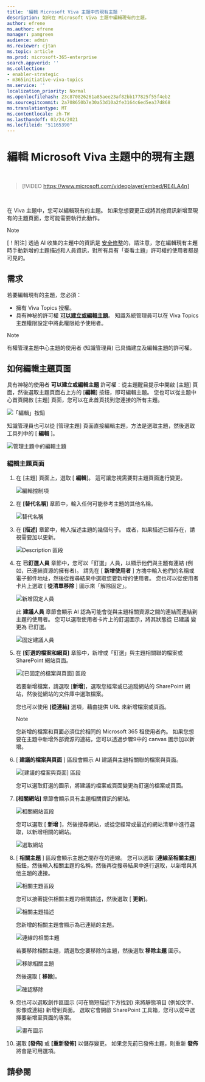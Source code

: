 ```yaml
---
title: '編輯 Microsoft Viva 主題中的現有主題 '
description: 如何在 Microsoft Viva 主題中編輯現有的主題。
author: efrene
ms.author: efrene
manager: pamgreen
audience: admin
ms.reviewer: cjtan
ms.topic: article
ms.prod: microsoft-365-enterprise
search.appverid: ''
ms.collection:
- enabler-strategic
- m365initiative-viva-topics
ms.service: ''
localization_priority: Normal
ms.openlocfilehash: 23c870826261a85aee23af82bb177825f55f4eb2
ms.sourcegitcommit: 2a708650b7e30a53d10a2fe3164c6ed5ea37d868
ms.translationtype: MT
ms.contentlocale: zh-TW
ms.lasthandoff: 03/24/2021
ms.locfileid: "51165390"
---
```

# <a name="edit-an-existing-topic-in-microsoft-viva-topics"></a>編輯 Microsoft Viva 主題中的現有主題 

</br>

> [!VIDEO https://www.microsoft.com/videoplayer/embed/RE4LA4n]  

</br>

在 Viva 主題中，您可以編輯現有的主題。 如果您想要更正或將其他資訊新增至現有的主題頁面，您可能需要執行此動作。 

> [!Note] 
> [！附注] 透過 AI 收集的主題中的資訊是 [安全修整](topic-experiences-security-trimming.md)的，請注意，您在編輯現有主題時手動新增的主題描述和人員資訊，對所有具有「查看主題」許可權的使用者都是可見的。 

## <a name="requirements"></a>需求

若要編輯現有的主題，您必須：
- 擁有 Viva Topics 授權。
- 具有神秘的許可權 [**可以建立或編輯主題**](./topic-experiences-user-permissions.md)。 知識系統管理員可以在 Viva Topics 主題權限設定中將此權限給予使用者。 

> [!Note] 
> 有權管理主題中心主題的使用者 (知識管理員) 已具備建立及編輯主題的許可權。

## <a name="how-to-edit-a-topic-page"></a>如何編輯主題頁面

具有神秘的使用者 **可以建立或編輯主題** 許可權：從主題醒目提示中開啟 [主題] 頁面，然後選取主題頁面右上方的 [<b>編輯</b>] 按鈕，即可編輯主題。 您也可以從主題中心首頁開啟 [主題] 頁面，您可以在此首頁找到您連接的所有主題。

   ![「編輯」按鈕](../media/knowledge-management/edit-button.png) </br> 

知識管理員也可以從 [管理主題] 頁面直接編輯主題，方法是選取主題，然後選取工具列中的 [ <b>編輯</b> ]。

   ![管理主題中的編輯主題](../media/knowledge-management/manage-topics-edit.png) </br> 

### <a name="to-edit-a-topic-page"></a>編輯主題頁面

1. 在 [主題] 頁面上，選取 [ **編輯**]。 這可讓您視需要對主題頁面進行變更。

   ![編輯控制項](../media/knowledge-management/topic-page-edit.png) </br>  


2. 在 <b>[替代名稱]</b> 章節中，輸入任何可能參考主題的其他名稱。 

    ![替代名稱](../media/knowledge-management/alt-names.png) </br> 
3. 在 <b>[描述]</b> 章節中，輸入描述主題的幾個句子。 或者，如果描述已經存在，請視需要加以更新。

    ![Description 區段](../media/knowledge-management/description.png)</br>

4. 在 <b>已釘選人員</b> 章節中，您可以「釘選」人員，以顯示他們與主題有連結 (例如，已連結資源的擁有者)。 請先在 [ <b>新增使用者</b> ] 方塊中輸入他們的名稱或電子郵件地址，然後從搜尋結果中選取您要新增的使用者。 您也可以從使用者卡片上選取 [ <b>從清單移除</b> ] 圖示來「解除固定」。
 
    ![新增固定人員](../media/knowledge-management/pinned-people.png)</br>

    此 <b>建議人員</b> 章節會顯示 AI 認為可能會從與主題相關資源之間的連結而連結到主題的使用者。 您可以選取使用者卡片上的釘選圖示，將其狀態從 已建議 變更為 已釘選。

   ![固定建議人員](../media/knowledge-management/suggested-people.png)</br>

5. 在 <b>[釘選的檔案和網頁]</b> 章節中，新增或「釘選」與主題相關聯的檔案或 SharePoint 網站頁面。

   ![[已固定的檔案與頁面] 區段](../media/knowledge-management/pinned-files-and-pages.png)</br>
 
    若要新增檔案，請選取 [<b>新增</b>]，選取您經常或已追蹤網站的 SharePoint 網站，然後從網站的文件庫中選取檔案。

    您也可以使用 <b>[從連結]</b> 選項，藉由提供 URL 來新增檔案或頁面。 

   > [!Note] 
   > 您新增的檔案和頁面必須位於相同的 Microsoft 365 租使用者內。 如果您想要在主題中新增外部資源的連結，您可以透過步驟9中的 canvas 圖示加以新增。

6. [ <b>建議的檔案與頁面</b> ] 區段會顯示 AI 建議與主題相關聯的檔案與頁面。

   ![[建議的檔案與頁面] 區段](../media/knowledge-management/suggested-files-and-pages.png)</br>

    您可以選取釘選的圖示，將建議的檔案或頁面變更為釘選的檔案或頁面。

7.  <b>[相關網站]</b> 章節會顯示具有主題相關資訊的網站。 

    ![相關網站區段](../media/knowledge-management/related-sites.png)</br>

    您可以選取 [ <b>新增</b> ]，然後搜尋網站，或從您經常或最近的網站清單中進行選取，以新增相關的網站。</br>
    
    ![選取網站](../media/knowledge-management/sites.png)</br>

8. [ <b>相關主題</b> ] 區段會顯示主題之間存在的連線。 您可以選取 [<b>連線至相關主題</b>] 按鈕，然後輸入相關主題的名稱，然後再從搜尋結果中進行選取，以新增與其他主題的連接。 

   ![相關主題區段](../media/knowledge-management/related-topic.png)</br>  

    您可以接著提供相關主題的相關描述，然後選取 [ <b>更新</b>]。</br>

   ![相關主題描述](../media/knowledge-management/related-topics-update.png)</br> 

   您新增的相關主題會顯示為已連結的主題。

   ![連線的相關主題](../media/knowledge-management/related-topics-final.png)</br> 

   若要移除相關主題，請選取您要移除的主題，然後選取 <b>移除主題</b> 圖示。</br>
 
   ![移除相關主題](../media/knowledge-management/remove-related.png)</br>  

   然後選取 [ <b>移除</b>]。</br>

   ![確認移除](../media/knowledge-management/remove-related-confirm.png)</br> 


9. 您也可以選取創作區圖示 (可在簡短描述下方找到) 來將靜態項目 (例如文字、影像或連結) 新增到頁面。 選取它會開啟 SharePoint 工具箱，您可以從中選擇要新增至頁面的專案。

   ![畫布圖示](../media/knowledge-management/webpart-library.png)</br> 


10. 選取 **[發佈]** 或 **[重新發佈]** 以儲存變更。 如果您先前已發佈主題，則重新 **發佈** 將會是可用選項。


## <a name="see-also"></a>請參閱




